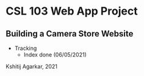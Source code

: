 # CSL 103 Web App Project

##	Building a Camera Store Website

* Tracking
  * Index done (06/05/2021)



Kshitij Agarkar, 2021
